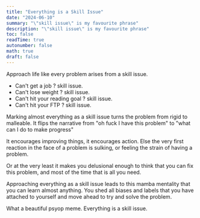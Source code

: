 ```yaml
---
title: "Everything is a Skill Issue"
date: "2024-06-10"
summary: "\"skill issue\" is my favourite phrase"
description: "\"skill issue\" is my favourite phrase"
toc: false
readTime: true
autonumber: false
math: true
draft: false
---
```


Approach life like every problem arises from a skill issue. 

- Can't get a job ? skill issue. 
- Can't lose weight ? skill issue. 
- Can't hit your reading goal ? skill issue. 
- Can't hit your FTP ? skill issue. 

Marking almost everything as a skill issue turns the problem from rigid to malleable. It flips the narrative from "oh fuck I have this problem" to "what can I do to make progress"

It encourages improving things, it encourages action. Else the very first reaction in the face of a problem is sulking, or feeling the strain of having a problem.

Or at the very least it makes you delusional enough to think that you can fix this problem, and most of the time that is all you need.

Approaching everything as a skill issue leads to this mamba mentality that you can learn almost anything. You shed all biases and labels that you have attached to yourself and move ahead to try and solve the problem.

What a beautiful psyop meme. Everything is a skill issue.
